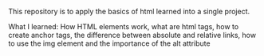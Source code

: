 This repository is to apply the basics of html learned into a single project.

What I learned:
How HTML elements work, what are html tags, how to create anchor tags, the difference between absolute and relative links, how to use the img element and the importance of the alt attribute
